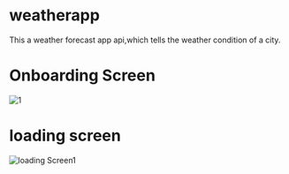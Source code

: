 # weatherapp
This a weather forecast app api,which tells the weather condition of a city.

# Onboarding Screen
![1](https://user-images.githubusercontent.com/124202145/224538894-1a00b5ff-8b6b-4e01-8b15-cccf8b29d382.png)

# loading screen 
![loading Screen1](https://user-images.githubusercontent.com/124202145/224539040-62ad5bfb-97b3-482f-8cb8-98e2067be838.png)
